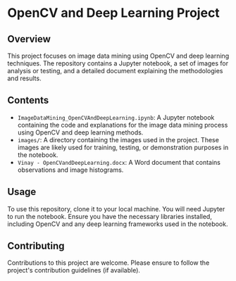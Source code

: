 # OpenCV and Deep Learning Project

## Overview
This project focuses on image data mining using OpenCV and deep learning techniques. The repository contains a Jupyter notebook, a set of images for analysis or testing, and a detailed document explaining the methodologies and results.

## Contents

- `ImageDataMining_OpenCVAndDeepLearning.ipynb`: A Jupyter notebook containing the code and explanations for the image data mining process using OpenCV and deep learning methods.
- `images/`: A directory containing the images used in the project. These images are likely used for training, testing, or demonstration purposes in the notebook.
- `Vinay - OpenCVandDeepLearning.docx`: A Word document that contains observations and image histograms.

## Usage

To use this repository, clone it to your local machine. You will need Jupyter to run the notebook. Ensure you have the necessary libraries installed, including OpenCV and any deep learning frameworks used in the notebook.

## Contributing

Contributions to this project are welcome. Please ensure to follow the project's contribution guidelines (if available).
